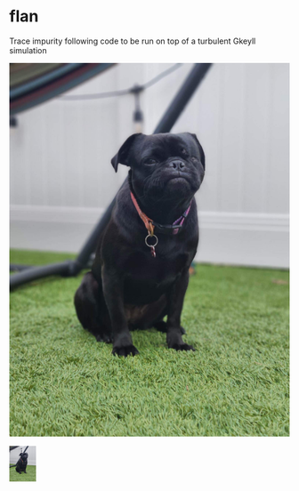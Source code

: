 # flan
Trace impurity following code to be run on top of a turbulent Gkeyll simulation

![alt text](https://github.com/shawnzamperini/flan/blob/main/docs/flan_image.jpg)

<img src="https://github.com/shawnzamperini/flan/blob/main/docs/flan_image.jpg" width="48">

